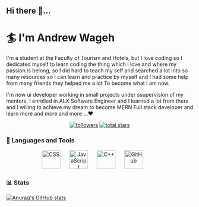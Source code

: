 ## Hi there 👋...

<h1>🏄‍ I'm Andrew Wageh</h1>

I'm a student at the Faculty of Tourism and Hotels, but I love coding so I dedicated myself to learn coding the thing which i love and where my passion is belong, so I did hard to teach my self and searched a lot into so many resources so I can learn and practice by myself and I had some help from many friends they helped me a lot To become what I am now.

I'm now ui developer working in small projects under ssupervision of my mentors, I enrolled in ALX Software Engineer and I learned a lot from there and I willing to achieve my dream to become  MERN Full stack developer and learn more and more and more ...♥

<p align="center">
   <a href="https://github.com/AnDyi2002?tab=followers">
  <img alt="followers" title="Follow me on Github" src="https://custom-icon-badges.demolab.com/github/followers/AnDyi2002?color=236ad3&labelColor=1155ba&style=for-the-badge&logo=person-add&label=Follow&logoColor=white"/></a>
      <a href="https://github.com/AnDyi2002?tab=repositories">
         <img alt="total stars" title="Total stars on GitHub" src="https://custom-icon-badges.demolab.com/github/stars/AnDyi2002?color=55960c&style=for-the-badge&labelColor=488207&logo=star"/></a> </p>
         
         
### 🧰 Languages and Tools

<p align="center"
<img alt="HTML" width="50px" style="padding-right:20px;" src="https://cdn.jsdelivr.net/gh/devicons/devicon/icons/html5/html5-plain.svg" />
<img alt="CSS" width="50px" style="padding-right:20px;" src="https://cdn.jsdelivr.net/gh/devicons/devicon/icons/css3/css3-plain.svg" />
<img alt="JavaScript" width="50px" style="padding-right:20px;" src="https://cdn.jsdelivr.net/gh/devicons/devicon/icons/javascript/javascript-plain.svg" />
<img alt="C++" width="50px" style="padding-right:20px;" src="https://cdn.jsdelivr.net/gh/devicons/devicon/icons/cplusplus/cplusplus-line.svg" />
<img alt="GitHub" width="50px" style="padding-right:20px;" src="https://cdn-icons-png.flaticon.com/512/25/25231.png" />
</p>

### 📊 Stats
[![Anurag's GitHub stats](https://github-readme-stats.vercel.app/api?username=AnDyi2002)](https://github.com/anuraghazra/github-readme-stats)
<!-- ![GitHub Streak](https://streak-stats.demolab.com?user=ForrestKnight&theme=gruvbox&border_radius=4.5) -->


